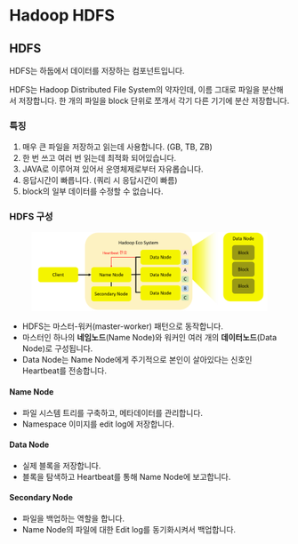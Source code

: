 # Hadoop HDFS

## HDFS

HDFS는 하둡에서 데이터를 저장하는 컴포넌트입니다.

HDFS는 Hadoop Distributed File System의 약자인데, 이름 그대로 파일을 분산해서 저장합니다. 한 개의 파일을 block 단위로 쪼개서 각기 다른 기기에 분산 저장합니다.

### 특징

1. 매우 큰 파일을 저장하고 읽는데 사용합니다. (GB, TB, ZB)
2. 한 번 쓰고 여러 번 읽는데 최적화 되어있습니다.
3. JAVA로 이루어져 있어서 운영체제로부터 자유롭습니다.
4. 응답시간이 빠릅니다. (쿼리 시 응답시간이 빠름)
5. block의 일부 데이터를 수정할 수 없습니다.

### HDFS 구성

<figure><img src="../.gitbook/assets/hdfs_1.png" alt=""><figcaption></figcaption></figure>

* HDFS는 마스터-워커(master-worker) 패턴으로 동작합니다.
* 마스터인 하나의 **네임노드**(Name Node)와 워커인 여러 개의 **데이터노드**(Data Node)로 구성됩니다.
* Data Node는 Name Node에게 주기적으로 본인이 살아있다는 신호인 Heartbeat를 전송합니다.

#### Name Node

* 파일 시스템 트리를 구축하고, 메타데이터를 관리합니다.
* Namespace 이미지를 edit log에 저장합니다.

#### Data Node

* 실제 블록을 저장합니다.
* 블록을 탐색하고 Heartbeat를 통해 Name Node에 보고합니다.

#### Secondary Node

* 파일을 백업하는 역할을 합니다.
* Name Node의 파일에 대한 Edit log를 동기화시켜서 백업합니다.
